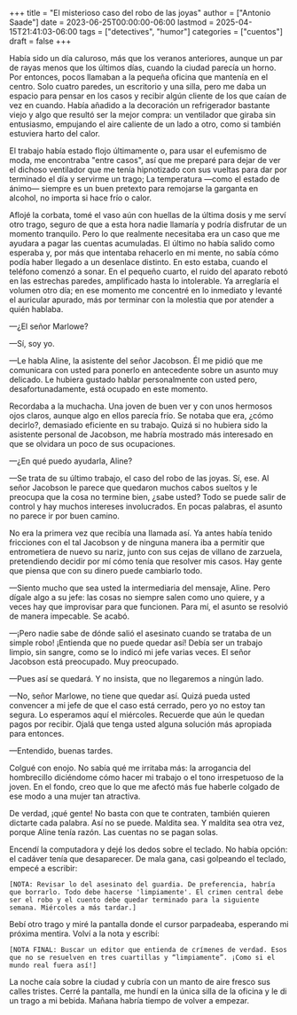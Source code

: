 +++
title = "El misterioso caso del robo de las joyas"
author = ["Antonio Saade"]
date = 2023-06-25T00:00:00-06:00
lastmod = 2025-04-15T21:41:03-06:00
tags = ["detectives", "humor"]
categories = ["cuentos"]
draft = false
+++

Había sido un día caluroso, más que los veranos anteriores, aunque un par de rayas menos que los últimos días, cuando la ciudad parecía un horno. Por entonces, pocos llamaban a la pequeña oficina que mantenía en el centro. Solo cuatro paredes, un escritorio y una silla, pero me daba un espacio para pensar en los casos y recibir algún cliente de los que caían de vez en cuando. Había añadido a la decoración un refrigerador bastante viejo y algo que resultó ser la mejor compra: un ventilador que giraba sin entusiasmo, empujando el aire caliente de un lado a otro, como si también estuviera harto del calor.

El trabajo había estado flojo últimamente o, para usar el eufemismo de moda, me encontraba "entre casos", así que me preparé para dejar de ver el dichoso ventilador que me tenía hipnotizado con sus vueltas para dar por terminado el día y servirme un trago; La temperatura —como el estado de ánimo— siempre es un buen pretexto para remojarse la garganta en alcohol, no importa si hace frío o calor.

Aflojé la corbata, tomé el vaso aún con huellas de la última dosis y me serví otro trago, seguro de que a esta hora nadie llamaría y podría disfrutar de un momento tranquilo. Pero lo que realmente necesitaba era un caso que me ayudara a pagar las cuentas acumuladas. El último no había salido como esperaba y, por más que intentaba rehacerlo en mi mente, no sabía cómo podía haber llegado a un desenlace distinto. En esto estaba, cuando el teléfono comenzó a sonar. En el pequeño cuarto, el ruido del aparato rebotó en las estrechas paredes, amplificado hasta lo intolerable. Ya arreglaría el volumen otro día; en ese momento me concentré en lo inmediato y levanté el auricular apurado, más por terminar con la molestia que por atender a quién hablaba.

—¿El señor Marlowe?

—Sí, soy yo.

—Le habla Aline, la asistente del señor Jacobson. Él me pidió que me comunicara con usted para ponerlo en antecedente sobre un asunto muy delicado. Le hubiera gustado hablar personalmente con usted pero, desafortunadamente, está ocupado en este momento.

Recordaba a la muchacha. Una joven de buen ver y con unos hermosos ojos claros, aunque algo en ellos parecía frío. Se notaba que era, ¿cómo decirlo?, demasiado eficiente en su trabajo. Quizá si no hubiera sido la asistente personal de Jacobson, me habría mostrado más interesado en que se olvidara un poco de sus ocupaciones.

—¿En qué puedo ayudarla, Aline?

—Se trata de su último trabajo, el caso del robo de las joyas. Sí, ese. Al señor Jacobson le parece que quedaron muchos cabos sueltos y le preocupa que la cosa no termine bien, ¿sabe usted? Todo se puede salir de control y hay muchos intereses involucrados. En pocas palabras, el asunto no parece ir por buen camino.

No era la primera vez que recibía una llamada así. Ya antes había tenido fricciones con el tal Jacobson y de ninguna manera iba a permitir que entrometiera de nuevo su nariz, junto con sus cejas de villano de zarzuela, pretendiendo decidir por mí cómo tenía que resolver mis casos. Hay gente que piensa que con su dinero puede cambiarlo todo.

—Siento mucho que sea usted la intermediaria del mensaje, Aline. Pero dígale algo a su jefe: las cosas no siempre salen como uno quiere, y a veces hay que improvisar para que funcionen. Para mí, el asunto se resolvió de manera impecable. Se acabó.

—¡Pero nadie sabe de dónde salió el asesinato cuando se trataba de un simple robo! ¡Entienda que no puede quedar así! Debía ser un trabajo limpio, sin sangre, como se lo indicó mi jefe varias veces. El señor Jacobson está preocupado. Muy preocupado.

—Pues así se quedará. Y no insista, que no llegaremos a ningún lado.

—No, señor Marlowe, no tiene que quedar así. Quizá pueda usted convencer a mi jefe de que el caso está cerrado, pero yo no estoy tan segura. Lo esperamos aquí el miércoles. Recuerde que aún le quedan pagos por recibir. Ojalá que tenga usted alguna solución más apropiada para entonces.

—Entendido, buenas tardes.

Colgué con enojo. No sabía qué me irritaba más: la arrogancia del hombrecillo diciéndome cómo hacer mi trabajo o el tono irrespetuoso de la joven. En el fondo, creo que lo que me afectó más fue haberle colgado de ese modo a una mujer tan atractiva.

De verdad, ¡qué gente! No basta con que te contraten, también quieren dictarte cada palabra. Así no se puede. Maldita sea. Y maldita sea otra vez, porque Aline tenía razón. Las cuentas no se pagan solas.

Encendí la computadora y dejé los dedos sobre el teclado. No había opción: el cadáver tenía que desaparecer. De mala gana, casi golpeando el teclado, empecé a escribir:

`[NOTA: Revisar lo del asesinato del guardia. De preferencia, habría que borrarlo. Todo debe hacerse 'limpiamente'. El crimen central debe ser el robo y el cuento debe quedar terminado para la siguiente semana. Miércoles a más tardar.]`

Bebí otro trago y miré la pantalla donde el cursor parpadeaba, esperando mi próxima mentira. Volví a la nota y escribí:

`[NOTA FINAL: Buscar un editor que entienda de crímenes de verdad. Esos que no se resuelven en tres cuartillas y “limpiamente”. ¡Como si el mundo real fuera así!]`

La noche caía sobre la ciudad y cubría con un manto de aire fresco sus calles tristes. Cerré la pantalla, me hundí en la única silla de la oficina y le di un trago a mi bebida. Mañana habría tiempo de volver a empezar.
